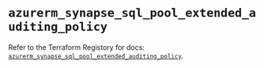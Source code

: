 # `azurerm_synapse_sql_pool_extended_auditing_policy`

Refer to the Terraform Registory for docs: [`azurerm_synapse_sql_pool_extended_auditing_policy`](https://registry.terraform.io/providers/hashicorp/azurerm/3.76.0/docs/resources/synapse_sql_pool_extended_auditing_policy).
